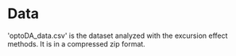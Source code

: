 # Data
'optoDA_data.csv' is the dataset analyzed with the excursion effect methods. It is in a compressed zip format.
